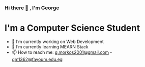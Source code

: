 ### Hi there 👋 , I'm George
# I'm a Computer Science Student 
- 🔭 I’m currently working on Web Development
- 🌱 I’m currently learning MEARN Stack
- 📫 How to reach me: g.morkos2001@gmail.com - gm1362@fayoum.edu.eg


<!--
**George-mFF4G/George-mFF4G** is a ✨ _special_ ✨ repository because its `README.md` (this file) appears on your GitHub profile.

Here are some ideas to get you started:

- 🔭 I’m currently working on ...
- 🌱 I’m currently learning ...
- 👯 I’m looking to collaborate on ...
- 🤔 I’m looking for help with ...
- 💬 Ask me about ...
- 📫 How to reach me: ...
- 😄 Pronouns: ...
- ⚡ Fun fact: ...
-->
